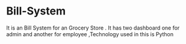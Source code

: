# Bill-System
It is an Bill System for an Grocery Store . It has two dashboard one for admin and another for employee ,Technology used in this is Python
